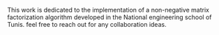 This work is dedicated to the implementation of a non-negative matrix factorization algorithm developed in the National engineering school of Tunis.
feel free to reach out for any collaboration ideas.
